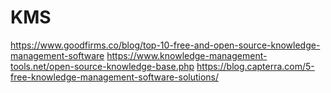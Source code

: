 # KMS

<https://www.goodfirms.co/blog/top-10-free-and-open-source-knowledge-management-software>
<https://www.knowledge-management-tools.net/open-source-knowledge-base.php>
<https://blog.capterra.com/5-free-knowledge-management-software-solutions/>

